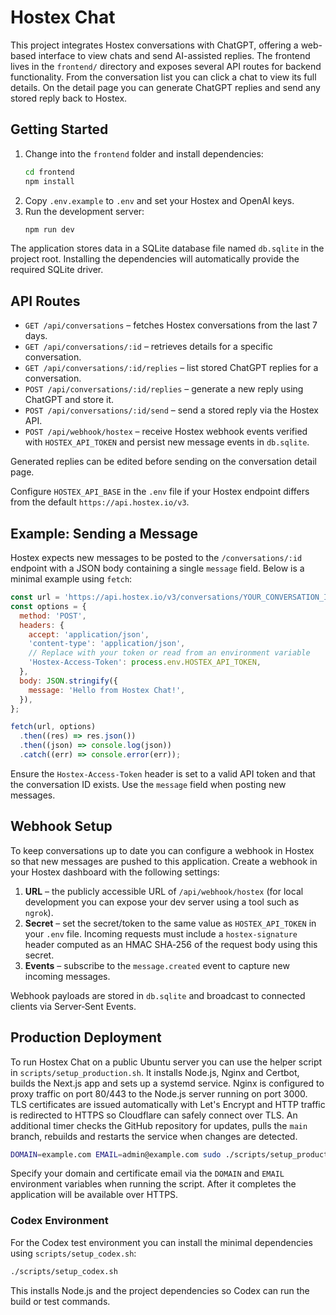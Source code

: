 # Hostex Chat

This project integrates Hostex conversations with ChatGPT, offering a web-based interface to view chats and send AI-assisted replies. The frontend lives in the `frontend/` directory and exposes several API routes for backend functionality. From the conversation list you can click a chat to view its full details. On the detail page you can generate ChatGPT replies and send any stored reply back to Hostex.

## Getting Started

1. Change into the `frontend` folder and install dependencies:
   ```bash
   cd frontend
   npm install
   ```
2. Copy `.env.example` to `.env` and set your Hostex and OpenAI keys.
3. Run the development server:
   ```bash
   npm run dev
   ```

The application stores data in a SQLite database file named `db.sqlite` in the
project root. Installing the dependencies will automatically provide the
required SQLite driver.

## API Routes

- `GET /api/conversations` – fetches Hostex conversations from the last 7 days.
- `GET /api/conversations/:id` – retrieves details for a specific conversation.
- `GET /api/conversations/:id/replies` – list stored ChatGPT replies for a conversation.
- `POST /api/conversations/:id/replies` – generate a new reply using ChatGPT and store it.
- `POST /api/conversations/:id/send` – send a stored reply via the Hostex API.
- `POST /api/webhook/hostex` – receive Hostex webhook events verified with
  `HOSTEX_API_TOKEN` and persist new message events in `db.sqlite`.

Generated replies can be edited before sending on the conversation detail page.

Configure `HOSTEX_API_BASE` in the `.env` file if your Hostex endpoint differs from the default `https://api.hostex.io/v3`.

## Example: Sending a Message

Hostex expects new messages to be posted to the `/conversations/:id` endpoint
with a JSON body containing a single `message` field. Below is a minimal
example using `fetch`:

```javascript
const url = 'https://api.hostex.io/v3/conversations/YOUR_CONVERSATION_ID';
const options = {
  method: 'POST',
  headers: {
    accept: 'application/json',
    'content-type': 'application/json',
    // Replace with your token or read from an environment variable
    'Hostex-Access-Token': process.env.HOSTEX_API_TOKEN,
  },
  body: JSON.stringify({
    message: 'Hello from Hostex Chat!',
  }),
};

fetch(url, options)
  .then((res) => res.json())
  .then((json) => console.log(json))
  .catch((err) => console.error(err));
```

Ensure the `Hostex-Access-Token` header is set to a valid API token and that the
conversation ID exists. Use the `message` field when posting new messages.

## Webhook Setup

To keep conversations up to date you can configure a webhook in Hostex so that
new messages are pushed to this application. Create a webhook in your Hostex
dashboard with the following settings:

1. **URL** – the publicly accessible URL of `/api/webhook/hostex` (for local
   development you can expose your dev server using a tool such as `ngrok`).
2. **Secret** – set the secret/token to the same value as `HOSTEX_API_TOKEN` in
   your `.env` file. Incoming requests must include a `hostex-signature` header
   computed as an HMAC SHA‑256 of the request body using this secret.
3. **Events** – subscribe to the `message.created` event to capture new incoming
   messages.

Webhook payloads are stored in `db.sqlite` and broadcast to connected clients via
Server‑Sent Events.

## Production Deployment

To run Hostex Chat on a public Ubuntu server you can use the helper script in
`scripts/setup_production.sh`. It installs Node.js, Nginx and Certbot, builds the
Next.js app and sets up a systemd service. Nginx is configured to proxy traffic
on port 80/443 to the Node.js server running on port 3000. TLS certificates are
issued automatically with Let's Encrypt and HTTP traffic is redirected to HTTPS
so Cloudflare can safely connect over TLS. An additional timer checks the GitHub
repository for updates, pulls the `main` branch, rebuilds and restarts the
service when changes are detected.

```bash
DOMAIN=example.com EMAIL=admin@example.com sudo ./scripts/setup_production.sh
```

Specify your domain and certificate email via the `DOMAIN` and `EMAIL`
environment variables when running the script. After it completes the
application will be available over HTTPS.

### Codex Environment

For the Codex test environment you can install the minimal dependencies using
`scripts/setup_codex.sh`:

```bash
./scripts/setup_codex.sh
```

This installs Node.js and the project dependencies so Codex can run the build or
test commands.
